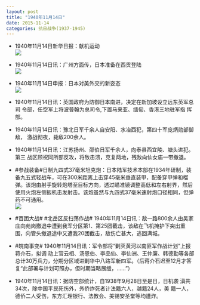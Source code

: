 ```yaml
---
layout: post
title: "1940年11月14日"
date: 2015-11-14
categories: 抗日战争(1937-1945)
---
```


<meta name="referrer" content="no-referrer" />

- 1940年11月14日新华日报：献机运动 <br/><img src="https://ww1.sinaimg.cn/large/aca367d8jw1ey0v81fnp2j211r0hgjxg.jpg" />

- 1940年11月14日讯：广州方面传，日本准备在西贡登陆 <br/><img src="https://ww4.sinaimg.cn/large/aca367d8jw1ey0ti00m6pj20lp06y40x.jpg" />

- 1940年11月14日申报：日本对美外交的新姿态 <br/><img src="https://ww4.sinaimg.cn/large/aca367d8jw1ey0rrfw50mj20rv0xqtun.jpg" />

- 1940年11月14日讯：英国政府为防御日本南进，决定在新加坡设立远东英军总司 令部，任空军上将波普翰为总司令,下置马来亚、缅甸、香港三地驻军指 挥部。 

- 1940年11月14日讯：豫北日军千余人自安阳、水冶西犯，第四十军庞炳勋部御敌， 激战彻夜，毙敌200余人。 

- 1940年11月14日讯：江苏扬州、邵伯日军千余人，向泰县西宜陵、塘头进犯。第三 战区顾祝同所部反攻，将敌击溃，克复两地，残敌向仙女庙一带撤退。 

- #参战装备#日制九四式37毫米坦克炮：日本陆军技术本部在1934年研制，装备九五式轻战车，可在300米距离上击穿45毫米垂直装甲，配备穿甲弹和榴弹。该炮由射手旋转炮塔至目标方向，透过瞄准镜调整高低和左右射界，然后使用火炮左侧扳机击发射击。该炮虽然与九四式37毫米速射炮口径相同，但弹药不可通用。 <br/><img src="https://ww2.sinaimg.cn/large/aca367d8jw1ey09uz5yg8j209q0qrwjj.jpg" />

- #百团大战# #北岳区反扫荡作战# 1940年11月14日讯：敌一路800余人由吴家庄向苑岗撤退中遭到我军分区第1、第25团截击，该敌在飞机掩护下突出重围，向管头撤退途中又遭我20团截击，敌伤亡甚大，逃回满城。 

- #皖南事变# 1940年11月14日讯：军令部将“剿灭黄河以南匪军作战计划”上报蒋介石，拟调 动上官云相、汤恩伯、李品仙、李仙洲、王仲廉、韩德勤等各部总计30万兵力，分期分区域进剿华中八路军新四军。（后蒋介石迟至12月才答复“此部署与计划可照办，但时期当略展缓，……”） 

- 1940年11月14日讯：据防空部统计，自1938年9月28日至是日，日机袭 滇共34次，除中国平民死伤外，外侨炸死者计法籍六人，越籍24人，美 籍一人，德侨二人受伤，东方汇理银行、法教会、美锡安圣堂等均遭炸。 

